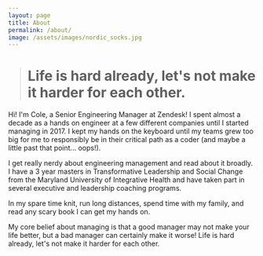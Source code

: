 ```yaml
---
layout: page
title: About
permalink: /about/
image: /assets/images/nordic_socks.jpg
---
```


># Life is hard already, let's not make it harder for each other.


Hi! I'm Cole, a Senior Engineering Manager at Zendesk! I spent almost a decade as a hands on engineer at a few different companies until I started managing in 2017. I kept my hands on the keyboard until
my teams grew too big for me to responsibly be in their critical path as a coder (and maybe a little past that point... oops!).

I get really nerdy about engineering management and read about it broadly. I have a 3 year masters in Transformative Leadership and
Social Change from the Maryland University of Integrative Health and have taken part in several executive and leadership coaching programs.

In my spare time knit, run long distances, spend time with my family, and
read any scary book I can get my hands on.

My core belief about managing is that a good manager may not make your life better, but a bad manager can certainly make it worse!
Life is hard already, let's not make it harder for each other.
